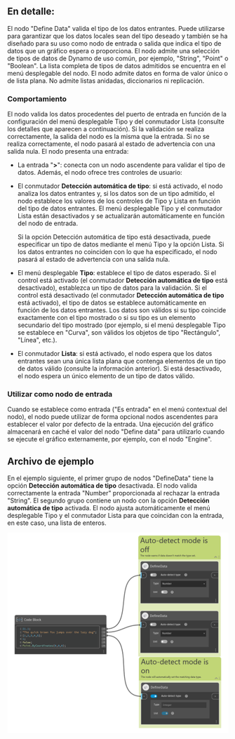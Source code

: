 ## En detalle:

El nodo "Define Data" valida el tipo de los datos entrantes. Puede utilizarse para garantizar que los datos locales sean del tipo deseado y también se ha diseñado para su uso como nodo de entrada o salida que indica el tipo de datos que un gráfico espera o proporciona. El nodo admite una selección de tipos de datos de Dynamo de uso común, por ejemplo, "String", "Point" o "Boolean". La lista completa de tipos de datos admitidos se encuentra en el menú desplegable del nodo. El nodo admite datos en forma de valor único o de lista plana. No admite listas anidadas, diccionarios ni replicación.

### Comportamiento

El nodo valida los datos procedentes del puerto de entrada en función de la configuración del menú desplegable Tipo y del conmutador Lista (consulte los detalles que aparecen a continuación). Si la validación se realiza correctamente, la salida del nodo es la misma que la entrada. Si no se realiza correctamente, el nodo pasará al estado de advertencia con una salida nula.
El nodo presenta una entrada:

- La entrada "**>**": conecta con un nodo ascendente para validar el tipo de datos.
    Además, el nodo ofrece tres controles de usuario:
- El conmutador **Detección automática de tipo**: si está activado, el nodo analiza los datos entrantes y, si los datos son de un tipo admitido, el nodo establece los valores de los controles de Tipo y Lista en función del tipo de datos entrantes. El menú desplegable Tipo y el conmutador Lista están desactivados y se actualizarán automáticamente en función del nodo de entrada.

    Si la opción Detección automática de tipo está desactivada, puede especificar un tipo de datos mediante el menú Tipo y la opción Lista. Si los datos entrantes no coinciden con lo que ha especificado, el nodo pasará al estado de advertencia con una salida nula.
- El menú desplegable **Tipo**: establece el tipo de datos esperado. Si el control está activado (el conmutador **Detección automática de tipo** está desactivado), establezca un tipo de datos para la validación. Si el control está desactivado (el conmutador **Detección automática de tipo** está activado), el tipo de datos se establece automáticamente en función de los datos entrantes. Los datos son válidos si su tipo coincide exactamente con el tipo mostrado o si su tipo es un elemento secundario del tipo mostrado (por ejemplo, si el menú desplegable Tipo se establece en "Curva", son válidos los objetos de tipo "Rectángulo", "Línea", etc.).
- El conmutador **Lista**: si está activado, el nodo espera que los datos entrantes sean una única lista plana que contenga elementos de un tipo de datos válido (consulte la información anterior). Si está desactivado, el nodo espera un único elemento de un tipo de datos válido.

### Utilizar como nodo de entrada

Cuando se establece como entrada ("Es entrada" en el menú contextual del nodo), el nodo puede utilizar de forma opcional nodos ascendentes para establecer el valor por defecto de la entrada. Una ejecución del gráfico almacenará en caché el valor del nodo "Define data" para utilizarlo cuando se ejecute el gráfico externamente, por ejemplo, con el nodo "Engine".

## Archivo de ejemplo

En el ejemplo siguiente, el primer grupo de nodos "DefineData" tiene la opción **Detección automática de tipo** desactivada. El nodo valida correctamente la entrada "Number" proporcionada al rechazar la entrada "String". El segundo grupo contiene un nodo con la opción **Detección automática de tipo** activada. El nodo ajusta automáticamente el menú desplegable Tipo y el conmutador Lista para que coincidan con la entrada, en este caso, una lista de enteros.

![Define_Data](./CoreNodeModels.DefineData_img.png)
